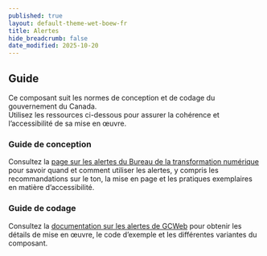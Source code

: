 ```yaml
---
published: true
layout: default-theme-wet-boew-fr
title: Alertes
hide_breadcrumb: false
date_modified: 2025-10-20
---
```


## Guide

Ce composant suit les normes de conception et de codage du gouvernement du Canada.  
Utilisez les ressources ci-dessous pour assurer la cohérence et l’accessibilité de sa mise en œuvre.

### Guide de conception
Consultez la [page sur les alertes du Bureau de la transformation numérique](https://conception.canada.ca/modeles-conception-communs/alertes-contextuelles.html) pour savoir quand et comment utiliser les alertes, y compris les recommandations sur le ton, la mise en page et les pratiques exemplaires en matière d’accessibilité.

### Guide de codage
Consultez la [documentation sur les alertes de GCWeb](https://wet-boew.github.io/GCWeb/common/alert/alerts-fr.html) pour obtenir les détails de mise en œuvre, le code d’exemple et les différentes variantes du composant.
